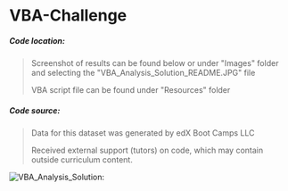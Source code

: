 # VBA-Challenge
<h5>Code location:</h5>

> Screenshot of results can be found below or under "Images" folder and selecting the "VBA_Analysis_Solution_README.JPG" file
> 
> VBA script file can be found under "Resources" folder

<h5>Code source:</h5>

> Data for this dataset was generated by edX Boot Camps LLC
> 
> Received external support (tutors) on code, which may contain outside curriculum content.

![VBA_Analysis_Solution:](https://github.com/elasmo4/VBA_Analysis/assets/123216506/a3c4fd1d-d694-4ffd-8612-b3dac5767314 "Solution to Challenge 2")
